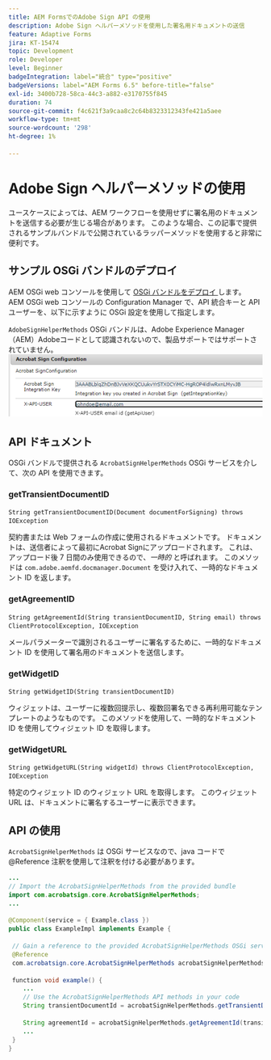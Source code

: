 ```yaml
---
title: AEM FormsでのAdobe Sign API の使用
description: Adobe Sign ヘルパーメソッドを使用した署名用ドキュメントの送信
feature: Adaptive Forms
jira: KT-15474
topic: Development
role: Developer
level: Beginner
badgeIntegration: label="統合" type="positive"
badgeVersions: label="AEM Forms 6.5" before-title="false"
exl-id: 3400b728-58ca-44c3-a882-e3170755f845
duration: 74
source-git-commit: f4c621f3a9caa8c2c64b8323312343fe421a5aee
workflow-type: tm+mt
source-wordcount: '298'
ht-degree: 1%

---
```


# Adobe Sign ヘルパーメソッドの使用

ユースケースによっては、AEM ワークフローを使用せずに署名用のドキュメントを送信する必要が生じる場合があります。 このような場合、この記事で提供されるサンプルバンドルで公開されているラッパーメソッドを使用すると非常に便利です。

## サンプル OSGi バンドルのデプロイ

AEM OSGi web コンソールを使用して [OSGi バンドルをデプロイ ](assets/AdobeSignHelperMethods.core-1.0.0-SNAPSHOT.jar) します。 AEM OSGi web コンソールの Configuration Manager で、API 統合キーと API ユーザーを、以下に示すように OSGi 設定を使用して指定します。

 `AdobeSignHelperMethods` OSGi バンドルは、Adobe Experience Manager（AEM）Adobeコードとして認識されないので、製品サポートではサポートされていません。
![sign-configuration](assets/sign-configuration.png)


## API ドキュメント

OSGi バンドルで提供される `AcrobatSignHelperMethods` OSGi サービスを介して、次の API を使用できます。

### getTransientDocumentID

`String getTransientDocumentID(Document documentForSigning) throws IOException`


契約書または Web フォームの作成に使用されるドキュメントです。 ドキュメントは、送信者によって最初にAcrobat Signにアップロードされます。 これは、アップロード後 7 日間のみ使用できるので、_一時的_ と呼ばれます。 このメソッドは `com.adobe.aemfd.docmanager.Document` を受け入れて、一時的なドキュメント ID を返します。

### getAgreementID

`String getAgreementId(String transientDocumentID, String email) throws ClientProtocolException, IOException`

メールパラメーターで識別されるユーザーに署名するために、一時的なドキュメント ID を使用して署名用のドキュメントを送信します。

### getWidgetID

`String getWidgetID(String transientDocumentID)`

ウィジェットは、ユーザーに複数回提示し、複数回署名できる再利用可能なテンプレートのようなものです。 このメソッドを使用して、一時的なドキュメント ID を使用してウィジェット ID を取得します。

### getWidgetURL

`String getWidgetURL(String widgetId) throws ClientProtocolException, IOException`

特定のウィジェット ID のウィジェット URL を取得します。 このウィジェット URL は、ドキュメントに署名するユーザーに表示できます。

## API の使用

`AcrobatSignHelperMethods` は OSGi サービスなので、java コードで@Reference 注釈を使用して注釈を付ける必要があります。

```java
...
// Import the AcrobatSignHelperMethods from the provided bundle
import com.acrobatsign.core.AcrobatSignHelperMethods;
...

@Component(service = { Example.class })
public class ExampleImpl implements Example {

 // Gain a reference to the provided AcrobatSignHelperMethods OSGi service
 @Reference
 com.acrobatsign.core.AcrobatSignHelperMethods acrobatSignHelperMethods;

 function void example() { 
    ...
    // Use the AcrobatSignHelperMethods API methods in your code
    String transientDocumentId = acrobatSignHelperMethods.getTransientDocumentID(documentForSigning);

    String agreementId = acrobatSignHelperMethods.getAgreementId(transientDocumentID, "johndoe@example.com");
    ...
 }
}
```
